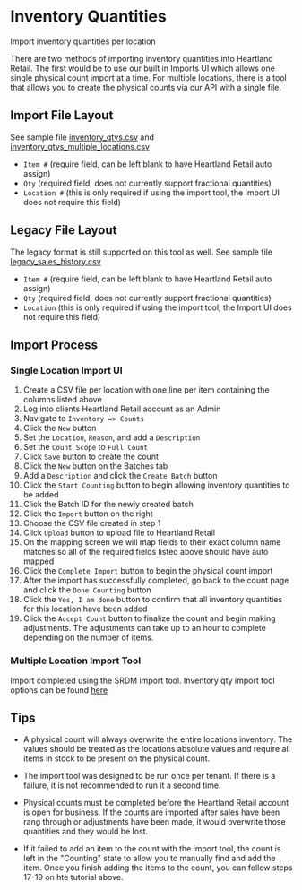 # Inventory Quantities

Import inventory quantities per location

There are two methods of importing inventory quantities into Heartland Retail. The first would be to use our built in Imports UI which allows one single physical count import at a time. For multiple locations, there is a tool that allows you to create the physical counts via our API with a single file.

## Import File Layout

See sample file [inventory_qtys.csv](../examples/inventory_qtys.csv) and [inventory_qtys_multiple_locations.csv](../examples/inventory_qtys_multiple_locations.csv)

- `Item #` (require field, can be left blank to have Heartland Retail auto assign)
- `Qty` (required field, does not currently support fractional quantities)
- `Location #` (this is only required if using the import tool, the Import UI does not require this field)

## Legacy File Layout

The legacy format is still supported on this tool as well. See sample file [legacy_sales_history.csv](../examples/legacy_inventory_qtys_multiple_locations.csv)

- `Item #` (require field, can be left blank to have Heartland Retail auto assign)
- `Qty` (required field, does not currently support fractional quantities)
- `Location` (this is only required if using the import tool, the Import UI does not require this field)

## Import Process

### Single Location Import UI

1. Create a CSV file per location with one line per item containing the columns listed above
2. Log into clients Heartland Retail account as an Admin
3. Navigate to `Inventory => Counts`
4. Click the `New` button
5. Set the `Location`, `Reason`, and add a `Description`
6. Set the `Count Scope` to `Full Count`
7. Click `Save` button to create the count
8. Click the `New` button on the Batches tab
9. Add a `Description` and click the `Create Batch` button
10. Click the `Start Counting` button to begin allowing inventory quantities to be added
11. Click the Batch ID for the newly created batch
12. Click the `Import` button on the right
13. Choose the CSV file created in step 1
14. Click `Upload` button to upload file to Heartland Retail
15. On the mapping screen we will map fields to their exact column name matches so all of the required fields listed above should have auto mapped
16. Click the `Complete Import` button to begin the physical count import
17. After the import has successfully completed, go back to the count page and click the `Done Counting` button
18. Click the `Yes, I am done` button to confirm that all inventory quantities for this location have been added
19. Click the `Accept Count` button to finalize the count and begin making adjustments. The adjustments can take up to an hour to complete depending on the number of items.

### Multiple Location Import Tool

Import completed using the SRDM import tool. Inventory qty import tool options can be found [here](../docs/srdm/imports/inventory_qtys.md)

## Tips

- A physical count will always overwrite the entire locations inventory. The values should be treated as the locations absolute values and require all items in stock to be present on the physical count.

- The import tool was designed to be run once per tenant. If there is a failure, it is not recommended to run it a second time.

- Physical counts must be completed before the Heartland Retail account is open for business. If the counts are imported after sales have been rang through or adjustments have been made, it would overwrite those quantities and they would be lost.

- If it failed to add an item to the count with the import tool, the count is left in the "Counting" state to allow you to manually find and add the item. Once you finish adding the items to the count, you can follow steps 17-19 on hte tutorial above.
